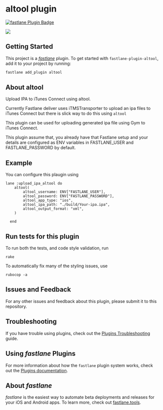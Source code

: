 # altool plugin

[![fastlane Plugin Badge](https://rawcdn.githack.com/fastlane/fastlane/master/fastlane/assets/plugin-badge.svg)](https://rubygems.org/gems/fastlane-plugin-altool)

<a href="https://travis-ci.org/Shashikant86/fastlane-plugin-altool/"><img src="https://img.shields.io/travis/Shashikant86/fastlane-plugin-altool.svg" /></a>

## Getting Started

This project is a [_fastlane_](https://github.com/fastlane/fastlane) plugin. To get started with `fastlane-plugin-altool`, add it to your project by running:

```bash
fastlane add_plugin altool
```

## About altool

Upload IPA to iTunes Connect using altool.

Currently Fastlane deliver uses iTMSTransporter to upload an ipa files to iTunes Connect but there is slick way to do this using `altool`

This plugin can be used for uploading generated ipa file using Gym to iTunes Connect.

This plugin assume that, you already have that Fastlane setup and your details are configured as ENV variables in FASTLANE_USER and FASTLANE_PASSWORD by default.


## Example

You can configure this plaugin using

```
lane :upload_ipa_altool do
    altool(
        altool_username: ENV["FASTLANE_USER"],
        altool_password: ENV["FASTLANE_PASSWORD"],
        altool_app_type: "ios",
        altool_ipa_path: "./build/Your-ipa.ipa",
        altool_output_format: "xml",
    )

  end
```


## Run tests for this plugin

To run both the tests, and code style validation, run

```
rake
```

To automatically fix many of the styling issues, use
```
rubocop -a
```

## Issues and Feedback

For any other issues and feedback about this plugin, please submit it to this repository.

## Troubleshooting

If you have trouble using plugins, check out the [Plugins Troubleshooting](https://docs.fastlane.tools/plugins/plugins-troubleshooting/) guide.

## Using _fastlane_ Plugins

For more information about how the `fastlane` plugin system works, check out the [Plugins documentation](https://docs.fastlane.tools/plugins/create-plugin/).

## About _fastlane_

_fastlane_ is the easiest way to automate beta deployments and releases for your iOS and Android apps. To learn more, check out [fastlane.tools](https://fastlane.tools).
